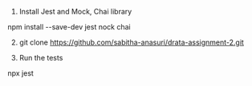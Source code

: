 1. Install Jest and Mock, Chai library

npm install --save-dev jest nock chai

2. git clone https://github.com/sabitha-anasuri/drata-assignment-2.git

3. Run the tests

npx jest
